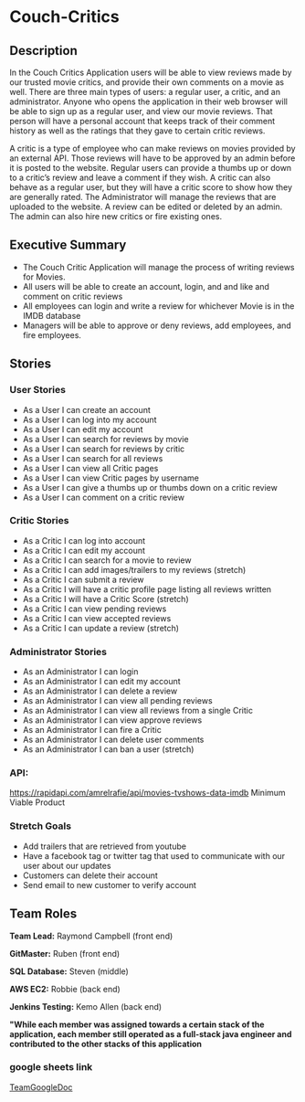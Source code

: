 # Couch-Critics

## Description
In the Couch Critics Application users will be able to view reviews made by our trusted movie critics, and provide their own comments on a movie as well. There are three main types of users: a regular user, a critic, and an administrator. Anyone who opens the application in their web browser will be able to sign up as a regular user, and view our movie reviews. That person will have a personal account that keeps track of their comment history as well as the ratings that they gave to certain critic reviews.
    
A critic is a type of employee who can make reviews on movies provided by an external API. Those reviews will have to be approved by an admin before it is posted to the website. Regular users can provide a thumbs up or down to a critic’s review and leave a comment if they wish. A critic can also behave as a regular user, but they will have a critic score to show how they are generally rated. The Administrator will manage the reviews that are uploaded to the website. A review can be edited or deleted by an admin. The admin can also hire new critics or fire existing ones. 


## Executive Summary 

- The Couch Critic Application will manage the process of writing reviews for Movies.
- All users will be able to create an account, login, and and like and comment on critic reviews
- All employees can login and write a review for whichever Movie is in the IMDB database
- Managers will be able to approve or deny reviews, add employees, and fire employees. 


## Stories

### User Stories
- As a User I can create an account
- As a User I can log into my account
- As a User I can edit my account
- As a User I can search for reviews by movie
- As a User I can search for reviews by critic
- As a User I can search for all reviews
- As a User I can view all Critic pages
- As a User I can view Critic pages by username
- As a User I can give a thumbs up or thumbs down on a critic review
- As a User I can comment on a critic review

### Critic Stories

- As a Critic I can log into account
- As a Critic I can edit my account
- As a Critic I can search for a movie to review
- As a Critic I can add images/trailers to my reviews (stretch)
- As a Critic I can submit a review
- As a Critic I will have a critic profile page listing all reviews written
- As a Critic I will have a Critic Score (stretch)
- As a Critic I can view pending reviews
- As a Critic I can view accepted reviews
- As a Critic I can update a review (stretch)

### Administrator Stories

- As an Administrator I can login
- As an Administrator I can edit my account
- As an Administrator I can delete a review
- As an Administrator I can view all pending reviews
- As an Administrator I can view all reviews from a single Critic
- As an Administrator I can view approve reviews
- As an Administrator I can fire a Critic
- As an Administrator I can delete user comments
- As an Administrator I can ban a user (stretch)

### API:

https://rapidapi.com/amrelrafie/api/movies-tvshows-data-imdb
Minimum Viable Product

### Stretch Goals

- Add trailers that are retrieved from youtube
- Have a facebook tag or twitter tag that used to communicate with our user about our updates
- Customers can delete their account
- Send email to new customer to verify account 

## Team Roles

**Team Lead:** 
Raymond Campbell (front end)

**GitMaster:**
Ruben (front end)

**SQL Database:** Steven (middle)

**AWS EC2:** Robbie (back end)

**Jenkins Testing:** Kemo Allen (back end)

**"While each member was assigned towards a certain stack of the application, each member still operated as a full-stack java engineer and contributed to the other stacks of this application**

### google sheets link

[TeamGoogleDoc](https://docs.google.com/document/d/1xU3UfvrPJPdCgAuH7QUA3zDUb_Gb0WyBgoDqCokzhys/edit?usp=sharing
)
